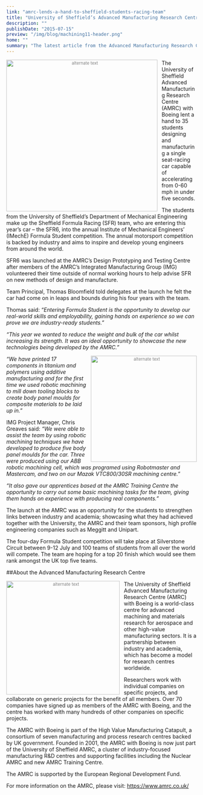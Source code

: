 ```yaml
---
link: "amrc-lends-a-hand-to-sheffield-students-racing-team"
title: "University of Sheffield’s Advanced Manufacturing Research Centre (AMRC) using Robotmaster to help students’ racing team"
description: ""
publishDate: "2015-07-15"
preview: "/img/blog/machining11-header.png"
home: ""
summary: "The latest article from the Advanced Manufacturing Research Centre (AMRC) entitled, “AMRC lends a hand to Sheffield students’ racing team.”"
---
```

<div style="font-size:80%; text-align: center; float:left;margin-right: 1em;color:grey;"><img src="/img/blog/SFR-car-launch-at-AMRC.png" alt="alternate text" style="width:400px; display: block;margin-bottom: 0.2em;" class="img-responsive"></div>

The University of Sheffield Advanced Manufacturing Research Centre (AMRC) with Boeing lent a hand to 35 students designing and manufacturing a single seat-racing car capable of accelerating from 0-60 mph in under five seconds.

The students from the University of Sheffield’s Department of Mechanical Engineering make up the Sheffield Formula Racing (SFR) team, who are entering this year’s car – the SFR6, into the annual Institute of Mechanical Engineers’ (IMechE) Formula Student competition. The annual motorsport competition is backed by industry and aims to inspire and develop young engineers from around the world.

SFR6 was launched at the AMRC’s Design Prototyping and Testing Centre after members of the AMRC’s Integrated Manufacturing Group (IMG) volunteered their time outside of normal working hours to help advise SFR on new methods of design and manufacture.

Team Principal, Thomas Bloomfield told delegates at the launch he felt the car had come on in leaps and bounds during his four years with the team.

Thomas said: *“Entering Formula Student is the opportunity to develop our real-world skills and employability, gaining hands on experience so we can prove we are industry-ready students.”*

*“This year we wanted to reduce the weight and bulk of the car whilst increasing its strength. It was an ideal opportunity to showcase the new technologies being developed by the AMRC.”*

<div style="font-size:80%; text-align: center; float:right;margin-left: 1em;color:grey;"><img src="/img/blog/SFR-mould-tools-2.png" alt="alternate text" style="width:280px; display: block;margin-bottom: 0.2em;" class="img-responsive"></div>

*“We have printed 17 components in titanium and polymers using additive manufacturing and for the first time we used robotic machining to mill down tooling blocks to create body panel moulds for composite materials to be laid up in.”*

IMG Project Manager, Chris Greaves said: *“We were able to assist the team by using robotic machining techniques we have developed to produce five body panel moulds for the car. Three were produced using our ABB robotic machining cell, which was programed using Robotmaster and Mastercam, and two on our Mazak VTC800/30SR machining centre.”*

*“It also gave our apprentices based at the AMRC Training Centre the opportunity to carry out some basic machining tasks for the team, giving them hands on experience with producing real components.”*


The launch at the AMRC was an opportunity for the students to strengthen links between industry and academia; showcasing what they had achieved together with the University, the AMRC and their team sponsors, high profile engineering companies such as Meggitt and Unipart.

The four-day Formula Student competition will take place at Silverstone Circuit between 9-12 July and 100 teams of students from all over the world will compete. The team are hoping for a top 20 finish which would see them rank amongst the UK top five teams.

##About the Advanced Manufacturing Research Centre

<div style="font-size:80%; text-align: center; float:left;margin-right: 1em;color:grey;"><img src="/img/blog/SFR-mould-tools.png" alt="alternate text" style="width:300px; display: block;margin-bottom: 0.2em;" class="img-responsive"></div>

The University of Sheffield Advanced Manufacturing Research Centre (AMRC) with Boeing is a world-class centre for advanced machining and materials research for aerospace and other high-value manufacturing sectors. It is a partnership between industry and academia, which has become a model for research centres worldwide. 

Researchers work with individual companies on specific projects, and collaborate on generic projects for the benefit of all members. Over 70 companies have signed up as members of the AMRC with Boeing, and the centre has worked with many hundreds of other companies on specific projects.

The AMRC with Boeing is part of the High Value Manufacturing Catapult, a consortium of seven manufacturing and process research centres backed by UK government. Founded in 2001, the AMRC with Boeing is now just part of the University of Sheffield AMRC, a cluster of industry-focused manufacturing R&D centres and supporting facilities including the Nuclear AMRC and new AMRC Training Centre.

The AMRC is supported by the European Regional Development Fund.

For more information on the AMRC, please visit: https://www.amrc.co.uk/